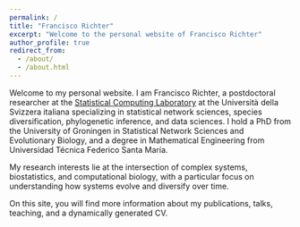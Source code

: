 ```yaml
---
permalink: /
title: "Francisco Richter"
excerpt: "Welcome to the personal website of Francisco Richter"
author_profile: true
redirect_from: 
  - /about/
  - /about.html
---
```



Welcome to my personal website. I am Francisco Richter, a postdoctoral researcher at the [Statistical Computing Laboratory](https://www.ci.inf.usi.ch/research/statslab/people/) at the Università della Svizzera italiana specializing in statistical network sciences, species diversification, phylogenetic inference, and data sciences. I hold a PhD from the University of Groningen in Statistical Network Sciences and Evolutionary Biology, and a degree in Mathematical Engineering from Universidad Técnica Federico Santa María.

My research interests lie at the intersection of complex systems, biostatistics, and computational biology, with a particular focus on understanding how systems evolve and diversify over time.

On this site, you will find more information about my publications, talks, teaching, and a dynamically generated CV.

